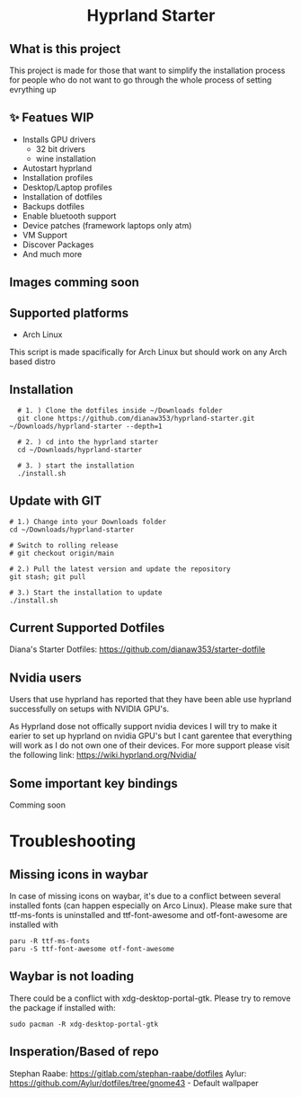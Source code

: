 <div align="center">
<h1>Hyprland Starter</h1>
</div>

## What is this project
This project is made for those that want to simplify the installation process for people who do not want to go through the whole process of setting evrything up

## ✨ Featues WIP
- Installs GPU drivers
  - 32 bit drivers
  - wine installation
- Autostart hyprland
- Installation profiles
- Desktop/Laptop profiles
- Installation of dotfiles
- Backups dotfiles
- Enable bluetooth support
- Device patches (framework laptops only atm)
- VM Support
- Discover Packages
- And much more

## Images comming soon

## Supported platforms

- Arch Linux

This script is made spacifically for Arch Linux but should work on any Arch based distro


## Installation

```
  # 1. ) Clone the dotfiles inside ~/Downloads folder
  git clone https://github.com/dianaw353/hyprland-starter.git ~/Downloads/hyprland-starter --depth=1

  # 2. ) cd into the hyprland starter
  cd ~/Downloads/hyprland-starter

  # 3. ) start the installation
  ./install.sh
```

## Update with GIT

```
# 1.) Change into your Downloads folder
cd ~/Downloads/hyprland-starter

# Switch to rolling release
# git checkout origin/main

# 2.) Pull the latest version and update the repository
git stash; git pull

# 3.) Start the installation to update
./install.sh

```

## Current Supported Dotfiles
Diana's Starter Dotfiles: https://github.com/dianaw353/starter-dotfile

## Nvidia users

Users that use hyprland has reported that they have been able use hyprland successfully on setups with NVIDIA GPU's.

As Hyprland dose not offically support nvidia devices I will try to make it earier to set up hyprland on nvidia GPU's but I cant garentee that everything will work as I do not own one of their devices. For more support please visit the following link: https://wiki.hyprland.org/Nvidia/


## Some important key bindings
Comming soon

# Troubleshooting

## Missing icons in waybar

In case of missing icons on waybar, it's due to a conflict between several installed fonts (can happen especially on Arco Linux). Please make sure that ttf-ms-fonts is uninstalled and ttf-font-awesome and otf-font-awesome are installed with

```
paru -R ttf-ms-fonts
paru -S ttf-font-awesome otf-font-awesome
```


## Waybar is not loading

There could be a conflict with xdg-desktop-portal-gtk. Please try to remove the package if installed with:

```
sudo pacman -R xdg-desktop-portal-gtk
```

## Insperation/Based of repo

Stephan Raabe: https://gitlab.com/stephan-raabe/dotfiles
Aylur: https://github.com/Aylur/dotfiles/tree/gnome43 - Default wallpaper

